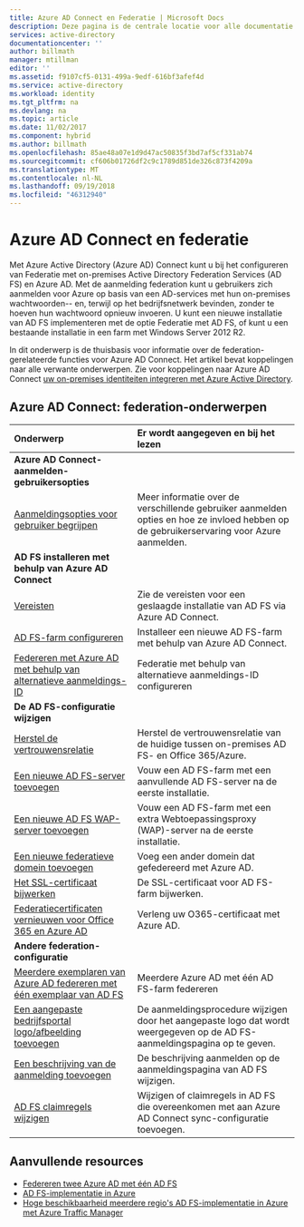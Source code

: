```yaml
---
title: Azure AD Connect en Federatie | Microsoft Docs
description: Deze pagina is de centrale locatie voor alle documentatie met betrekking tot AD FS-bewerkingen die gebruikmaken van Azure AD Connect.
services: active-directory
documentationcenter: ''
author: billmath
manager: mtillman
editor: ''
ms.assetid: f9107cf5-0131-499a-9edf-616bf3afef4d
ms.service: active-directory
ms.workload: identity
ms.tgt_pltfrm: na
ms.devlang: na
ms.topic: article
ms.date: 11/02/2017
ms.component: hybrid
ms.author: billmath
ms.openlocfilehash: 85ae48a07e1d9d47ac50835f3bd7af5cf331ab74
ms.sourcegitcommit: cf606b01726df2c9c1789d851de326c873f4209a
ms.translationtype: MT
ms.contentlocale: nl-NL
ms.lasthandoff: 09/19/2018
ms.locfileid: "46312940"
---
```

# <a name="azure-ad-connect-and-federation"></a>Azure AD Connect en federatie
Met Azure Active Directory (Azure AD) Connect kunt u bij het configureren van Federatie met on-premises Active Directory Federation Services (AD FS) en Azure AD. Met de aanmelding federation kunt u gebruikers zich aanmelden voor Azure op basis van een AD-services met hun on-premises wachtwoorden-- en, terwijl op het bedrijfsnetwerk bevinden, zonder te hoeven hun wachtwoord opnieuw invoeren. U kunt een nieuwe installatie van AD FS implementeren met de optie Federatie met AD FS, of kunt u een bestaande installatie in een farm met Windows Server 2012 R2.

In dit onderwerp is de thuisbasis voor informatie over de federation-gerelateerde functies voor Azure AD Connect. Het artikel bevat koppelingen naar alle verwante onderwerpen. Zie voor koppelingen naar Azure AD Connect [uw on-premises identiteiten integreren met Azure Active Directory](whatis-hybrid-identity.md).

## <a name="azure-ad-connect-federation-topics"></a>Azure AD Connect: federation-onderwerpen
| Onderwerp | Er wordt aangegeven en bij het lezen |
|:--- |:--- |
| **Azure AD Connect-aanmelden-gebruikersopties** | |
| [Aanmeldingsopties voor gebruiker begrijpen](plan-connect-user-signin.md) |Meer informatie over de verschillende gebruiker aanmelden opties en hoe ze invloed hebben op de gebruikerservaring voor Azure aanmelden. |
| **AD FS installeren met behulp van Azure AD Connect** | |
| [Vereisten](how-to-connect-install-custom.md#ad-fs-configuration-pre-requisites) |Zie de vereisten voor een geslaagde installatie van AD FS via Azure AD Connect. |
| [AD FS-farm configureren](how-to-connect-install-custom.md#configuring-federation-with-ad-fs) |Installeer een nieuwe AD FS-farm met behulp van Azure AD Connect. |
| [Federeren met Azure AD met behulp van alternatieve aanmeldings-ID ](how-to-connect-fed-management.md#alternateid) | Federatie met behulp van alternatieve aanmeldings-ID configureren  |
| **De AD FS-configuratie wijzigen** | |
| [Herstel de vertrouwensrelatie](how-to-connect-fed-management.md#repairthetrust) |Herstel de vertrouwensrelatie van de huidige tussen on-premises AD FS- en Office 365/Azure. |
| [Een nieuwe AD FS-server toevoegen](how-to-connect-fed-management.md#addadfsserver) |Vouw een AD FS-farm met een aanvullende AD FS-server na de eerste installatie. |
| [Een nieuwe AD FS WAP-server toevoegen](how-to-connect-fed-management.md#addwapserver) |Vouw een AD FS-farm met een extra Webtoepassingsproxy (WAP)-server na de eerste installatie. |
| [Een nieuwe federatieve domein toevoegen](how-to-connect-fed-management.md#addfeddomain) |Voeg een ander domein dat gefedereerd met Azure AD. |
| [Het SSL-certificaat bijwerken](how-to-connect-fed-ssl-update.md)| De SSL-certificaat voor AD FS-farm bijwerken. |
| [Federatiecertificaten vernieuwen voor Office 365 en Azure AD](how-to-connect-fed-o365-certs.md)|Verleng uw O365-certificaat met Azure AD.|
| **Andere federation-configuratie** | |
| [Meerdere exemplaren van Azure AD federeren met één exemplaar van AD FS](how-to-connect-fed-single-adfs-multitenant-federation.md) | Meerdere Azure AD met één AD FS-farm federeren| 
| [Een aangepaste bedrijfsportal logo/afbeelding toevoegen](how-to-connect-fed-management.md#customlogo) |De aanmeldingsprocedure wijzigen door het aangepaste logo dat wordt weergegeven op de AD FS-aanmeldingspagina op te geven. |
| [Een beschrijving van de aanmelding toevoegen](how-to-connect-fed-management.md#addsignindescription) |De beschrijving aanmelden op de aanmeldingspagina van AD FS wijzigen. |
| [AD FS claimregels wijzigen](how-to-connect-fed-management.md#modclaims) |Wijzigen of claimregels in AD FS die overeenkomen met aan Azure AD Connect sync-configuratie toevoegen. |


## <a name="additional-resources"></a>Aanvullende resources
* [Federeren twee Azure AD met één AD FS](how-to-connect-fed-single-adfs-multitenant-federation.md)
* [AD FS-implementatie in Azure](how-to-connect-fed-azure-adfs.md)
* [Hoge beschikbaarheid meerdere regio's AD FS-implementatie in Azure met Azure Traffic Manager](../active-directory-adfs-in-azure-with-azure-traffic-manager.md)
